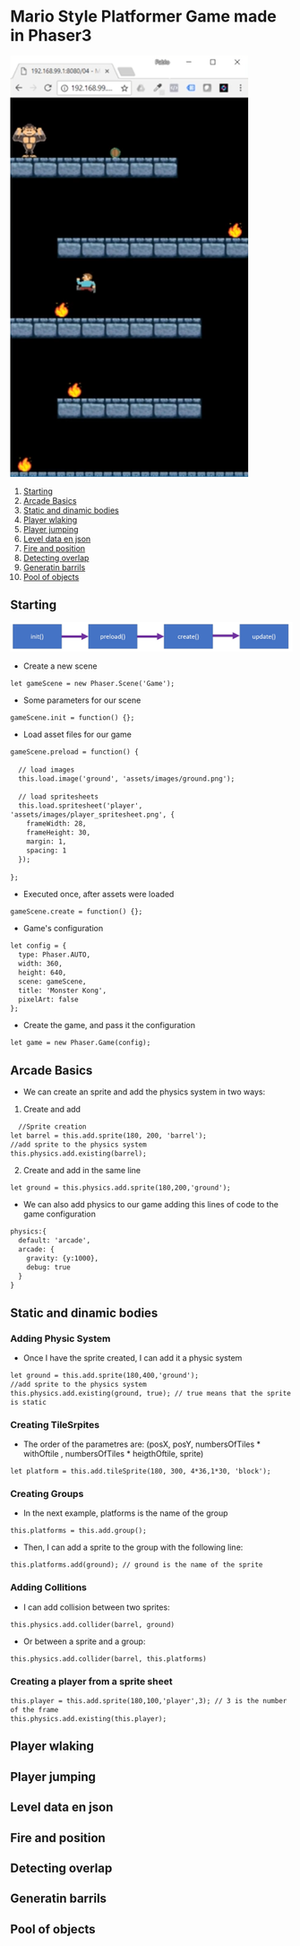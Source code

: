 # Mario Style Platformer Game made in Phaser3

![Final work](./doc/final.png)

1. [Starting](#Starting)
2. [Arcade Basics](#Arcade-Basics)
3. [Static and dinamic bodies](#Static-and-dinamic-bodies)
4. [Player wlaking](#Player-wlaking)
5. [Player jumping](#player-jumping)
6. [Level data en json](#level-data-en-json)
7. [Fire and position](#fire-and-position)
8. [Detecting overlap](#detecting-overlap)
9. [Generatin barrils](#generatin-barrils)
10. [Pool of objects](#Pool-of-objects)

## Starting
![Main diagram](./doc/main-diagram.jpg)
- Create a new scene
~~~
let gameScene = new Phaser.Scene('Game');
~~~

- Some parameters for our scene
~~~
gameScene.init = function() {};
~~~

- Load asset files for our game
~~~
gameScene.preload = function() {

  // load images
  this.load.image('ground', 'assets/images/ground.png');

  // load spritesheets
  this.load.spritesheet('player', 'assets/images/player_spritesheet.png', {
    frameWidth: 28,
    frameHeight: 30,
    margin: 1,
    spacing: 1
  });

};
~~~

- Executed once, after assets were loaded
~~~
gameScene.create = function() {};
~~~

- Game's configuration
~~~
let config = {
  type: Phaser.AUTO,
  width: 360,
  height: 640,
  scene: gameScene,
  title: 'Monster Kong',
  pixelArt: false
};
~~~
- Create the game, and pass it the configuration
~~~
let game = new Phaser.Game(config);
~~~
## Arcade Basics
- We can create an sprite and add the physics system in two ways:
1) Create and add
~~~
  //Sprite creation
let barrel = this.add.sprite(180, 200, 'barrel');
//add sprite to the physics system
this.physics.add.existing(barrel);
~~~
2) Create and add in the same line
~~~
let ground = this.physics.add.sprite(180,200,'ground');
~~~
- We can also add physics to our game adding this lines of code to the game configuration 
~~~
physics:{
  default: 'arcade',
  arcade: {
    gravity: {y:1000},
    debug: true
  }
}
~~~
## Static and dinamic bodies
### Adding Physic System
- Once I have the sprite created, I can add it a physic system
~~~
let ground = this.add.sprite(180,400,'ground');
//add sprite to the physics system
this.physics.add.existing(ground, true); // true means that the sprite is static
~~~
### Creating TileSrpites
- The order of the parametres are: (posX, posY, numbersOfTiles * withOftile , numbersOfTiles * heigthOftile, sprite)
~~~
let platform = this.add.tileSprite(180, 300, 4*36,1*30, 'block');
~~~
### Creating Groups
- In the next example, platforms is the name of the group
~~~
this.platforms = this.add.group();
~~~
- Then, I can add a sprite to the group with the following line:
~~~
this.platforms.add(ground); // ground is the name of the sprite
~~~
### Adding Collitions
- I can add collision between two sprites:
~~~
this.physics.add.collider(barrel, ground)
~~~
- Or between a sprite and a group:
~~~
this.physics.add.collider(barrel, this.platforms)
~~~
### Creating a player from a sprite sheet
~~~
this.player = this.add.sprite(180,100,'player',3); // 3 is the number of the frame
this.physics.add.existing(this.player);
~~~
## Player wlaking
## Player jumping
## Level data en json
## Fire and position
## Detecting overlap
## Generatin barrils
## Pool of objects
